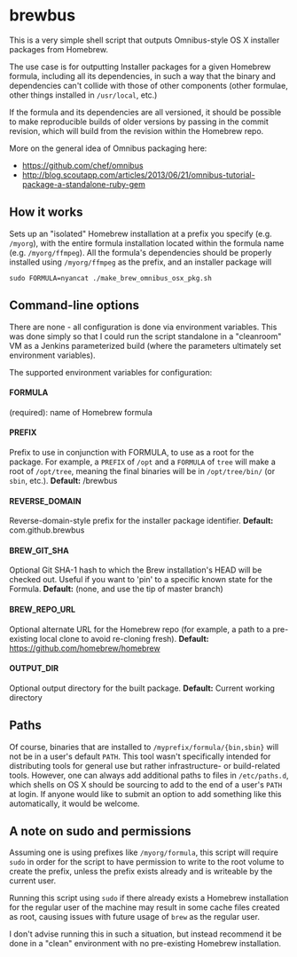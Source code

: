 # brewbus

This is a very simple shell script that outputs Omnibus-style OS X installer packages from Homebrew.

The use case is for outputting Installer packages for a given Homebrew formula, including all its dependencies,
in such a way that the binary and dependencies can't collide with those of other components (other formulae,
other things installed in `/usr/local`, etc.)

If the formula and its dependencies are all versioned, it should be possible to make reproducible
builds of older versions by passing in the commit revision, which will build from the revision
within the Homebrew repo.

More on the general idea of Omnibus packaging here:

  * https://github.com/chef/omnibus
  * http://blog.scoutapp.com/articles/2013/06/21/omnibus-tutorial-package-a-standalone-ruby-gem

## How it works

Sets up an "isolated" Homebrew installation at a prefix you specify (e.g. `/myorg`), with the entire
formula installation located within the formula name (e.g. `/myorg/ffmpeg`). All the formula's
dependencies should be properly installed using `/myorg/ffmpeg` as the prefix, and an installer
package will 

```
sudo FORMULA=nyancat ./make_brew_omnibus_osx_pkg.sh
```

## Command-line options

There are none - all configuration is done via environment variables. This was done simply so that I could run the script standalone in a "cleanroom" VM as a Jenkins parameterized build (where the parameters ultimately set environment variables).

The supported environment variables for configuration:

#### FORMULA

(required): name of Homebrew formula

#### PREFIX

Prefix to use in conjunction with FORMULA, to use as a root for the package. For example, a `PREFIX` of `/opt` and a `FORMULA` of `tree` will make a root of `/opt/tree`, meaning the final binaries will be in `/opt/tree/bin/` (or `sbin`, etc.). **Default:** /brewbus

#### REVERSE_DOMAIN

Reverse-domain-style prefix for the installer package identifier. **Default:** com.github.brewbus

#### BREW_GIT_SHA

Optional Git SHA-1 hash to which the Brew installation's HEAD will be checked out. Useful if you want to 'pin' to a specific known state for the Formula. **Default:** (none, and use the tip of master branch)

#### BREW_REPO_URL

Optional alternate URL for the Homebrew repo (for example, a path to a pre-existing local clone to avoid re-cloning fresh). **Default:** https://github.com/homebrew/homebrew

#### OUTPUT_DIR

Optional output directory for the built package. **Default:** Current working directory


## Paths

Of course, binaries that are installed to `/myprefix/formula/{bin,sbin}` will not be in a user's default `PATH`. This tool wasn't specifically intended for distributing tools for general use but rather infrastructure- or build-related tools. However, one can always add additional paths to files in `/etc/paths.d`, which shells on OS X should be sourcing to add to the end of a user's `PATH` at login. If anyone would like to submit an option to add something like this automatically, it would be welcome.

## A note on sudo and permissions

Assuming one is using prefixes like `/myorg/formula`, this script will require `sudo` in order for the script to have permission to write to the root volume to create the prefix, unless the prefix exists already and is writeable by the current user.

Running this script using `sudo` if there already exists a Homebrew installation for the regular user of the machine may result in some cache files created as root, causing issues with future usage of `brew` as the regular user.

I don't advise running this in such a situation, but instead recommend it be done in a "clean" environment with no pre-existing Homebrew installation.
